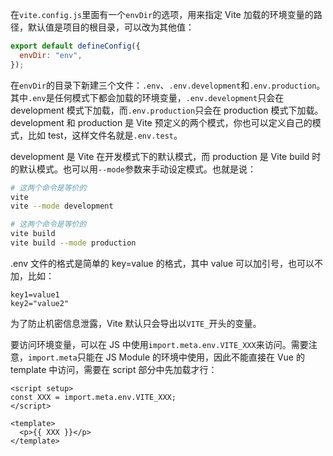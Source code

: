 在`vite.config.js`里面有一个`envDir`的选项，用来指定 Vite 加载的环境变量的路径，默认值是项目的根目录，可以改为其他值：

```js
export default defineConfig({
  envDir: "env",
});
```

在`envDir`的目录下新建三个文件：`.env`、`.env.development`和`.env.production`。其中`.env`是任何模式下都会加载的环境变量，`.env.development`只会在 development 模式下加载，而`.env.production`只会在 production 模式下加载。development 和 production 是 Vite 预定义的两个模式，你也可以定义自己的模式，比如 test，这样文件名就是`.env.test`。

development 是 Vite 在开发模式下的默认模式，而 production 是 Vite build 时的默认模式。也可以用`--mode`参数来手动设定模式。也就是说：

```bash
# 这两个命令是等价的
vite
vite --mode development

# 这两个命令是等价的
vite build
vite build --mode production
```

.env 文件的格式是简单的 key=value 的格式，其中 value 可以加引号，也可以不加，比如：

```
key1=value1
key2="value2"
```

为了防止机密信息泄露，Vite 默认只会导出以`VITE_`开头的变量。

要访问环境变量，可以在 JS 中使用`import.meta.env.VITE_XXX`来访问。需要注意，`import.meta`只能在 JS Module 的环境中使用，因此不能直接在 Vue 的 template 中访问，需要在 script 部分中先加载才行：

```vue
<script setup>
const XXX = import.meta.env.VITE_XXX;
</script>

<template>
  <p>{{ XXX }}</p>
</template>
```
